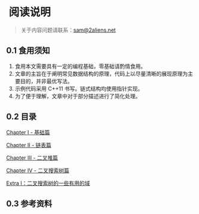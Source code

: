 #  阅读说明

> 关于内容问题请联系：sam@2aliens.net

## 0.1 食用须知

1. 食用本文需要具有一定的编程基础，零基础请酌情食用。
2. 文章的主旨在于阐明常见数据结构的原理，代码上以尽量清晰的展现原理为主要目的，并非最优写法。
3. 示例代码采用 C++11 书写。链式结构均使用指针实现。
4. 为了便于理解，文章中对于部分描述进行了简化处理。

## 0.2 目录

[Chapter I - 基础篇](Chapter\_1\_array.md)

[Chapter II - 链表篇](Chapter\_2\_linked\_list.md)

[Chapter III - 二叉堆篇](Chapter\_3\_heap.md)

[Chapter IV - 二叉搜索树篇](Chapter\_4\_bst.md)

[Extra I：二叉搜索树的一些有用的域](Extra\_1\.md)

## 0.3 参考资料

